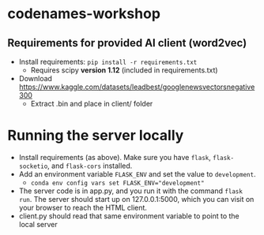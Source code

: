 # codenames-workshop
## Requirements for provided AI client (word2vec)
* Install requirements: `pip install -r requirements.txt`
  * Requires scipy **version 1.12** (included in requirements.txt)
* Download https://www.kaggle.com/datasets/leadbest/googlenewsvectorsnegative300
  * Extract .bin and place in client/ folder
 
# Running the server locally
* Install requirements (as above). Make sure you have `flask`, `flask-socketio`, and `flask-cors` installed.
* Add an environment variable `FLASK_ENV` and set the value to `development`.
  * `conda env config vars set FLASK_ENV="development"`
* The server code is in app.py, and you run it with the command `flask run`. The server should start up on 127.0.0.1:5000, which you can visit on your browser to reach the HTML client.
* client.py should read that same environment variable to point to the local server